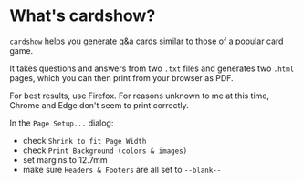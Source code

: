 # What's cardshow?

`cardshow` helps you generate q&a cards similar to those of a popular card game.

It takes questions and answers from two `.txt` files and generates two `.html` pages, which you can then print from your browser as PDF.

For best results, use Firefox. For reasons unknown to me at this time, Chrome and Edge don't seem to print correctly.

In the `Page Setup...` dialog:
* check `Shrink to fit Page Width`
* check `Print Background (colors & images)`
* set margins to 12.7mm
* make sure `Headers & Footers` are all set to `--blank--`
